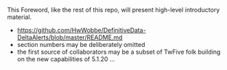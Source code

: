 This Foreword, like the rest of this repo, will present high-level introductory material.

* https://github.com/HwWobbe/DefinitiveData-DeltaAlerts/blob/master/README.md
* section numbers may be deliberately omitted
* the first source of collaborators may be a subset of TwFive folk building on the new capabilities of 5.1.20
...
